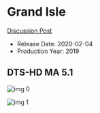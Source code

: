 # Grand Isle

[Discussion Post](https://www.avsforum.com/threads/bass-eq-for-filtered-movies.2995212/post-59393980)

* Release Date: 2020-02-04
* Production Year: 2019

## DTS-HD MA 5.1

![img 0](https://i.imgur.com/Fc98HyJ.jpg)

![img 1](https://i.imgur.com/JvBDT3Z.png)

